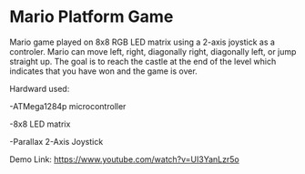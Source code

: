 # Mario Platform Game

Mario game played on 8x8 RGB LED matrix using a 2-axis joystick as a controler. Mario can move left, right, diagonally right, diagonally left, or
jump straight up. The goal is to reach the castle at the end of the level which indicates that you have won and the game is over.

Hardward used:

-ATMega1284p microcontroller

-8x8 LED matrix

-Parallax 2-Axis Joystick

Demo Link: https://www.youtube.com/watch?v=UI3YanLzr5o
